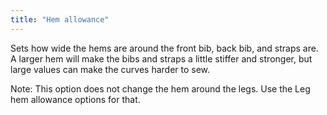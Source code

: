 ```yaml
---
title: "Hem allowance"
---
```


Sets how wide the hems are around the front bib, back bib, and straps are. A larger hem will make the bibs and straps a little stiffer and stronger, but large values can make the curves harder to sew.

Note: This option does not change the hem around the legs. Use the Leg hem allowance options for that.
